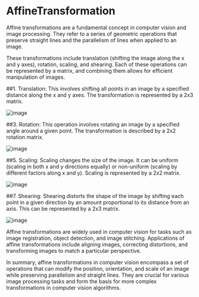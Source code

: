 # AffineTransformation

 Affine transformations are a fundamental concept in computer vision and image processing. They refer to a series of geometric operations that preserve straight lines and the parallelism of lines when applied to an image.

These transformations include translation (shifting the image along the x and y axes), rotation, scaling, and shearing. Each of these operations can be represented by a matrix, and combining them allows for efficient manipulation of images.

##1. Translation:
 This involves shifting all points in an image by a specified distance along the x and y axes. The transformation is represented by a 2x3 matrix.

  ![image](https://github.com/Sneha-Pulse/AffineTransformation/assets/72751097/65d8bce2-3164-4be9-8f36-0464bed9a866)


##3. Rotation:
 This operation involves rotating an image by a specified angle around a given point. The transformation is described by a 2x2 rotation matrix.

   ![image](https://github.com/Sneha-Pulse/AffineTransformation/assets/72751097/c54ca65d-26bf-4d16-a224-acd8d4b4db0c)


##5. Scaling:
 Scaling changes the size of the image. It can be uniform (scaling in both x and y directions equally) or non-uniform (scaling by different factors along x and y). Scaling is represented by a 2x2 matrix.

  ![image](https://github.com/Sneha-Pulse/AffineTransformation/assets/72751097/7c0920ef-f7d2-4ec8-8c77-0d52444e8f77)


##7. Shearing:
 Shearing distorts the shape of the image by shifting each point in a given direction by an amount proportional to its distance from an axis. This can be represented by a 2x3 matrix.

![image](https://github.com/Sneha-Pulse/AffineTransformation/assets/72751097/84b9a501-2bad-44e2-aa04-0c909a4ded8f)


Affine transformations are widely used in computer vision for tasks such as image registration, object detection, and image stitching. Applications of affine transformations include aligning images, correcting distortions, and transforming images to match a particular perspective.

In summary, affine transformations in computer vision encompass a set of operations that can modify the position, orientation, and scale of an image while preserving parallelism and straight lines. They are crucial for various image processing tasks and form the basis for more complex transformations in computer vision algorithms.  
